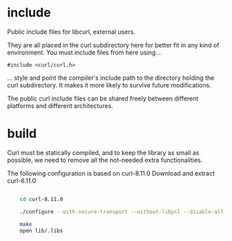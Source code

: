 <!--
Copyright (C) Daniel Stenberg, <daniel@haxx.se>, et al.

SPDX-License-Identifier: curl
-->

# include

Public include files for libcurl, external users.

They are all placed in the curl subdirectory here for better fit in any kind of
environment. You must include files from here using...

    #include <curl/curl.h>

... style and point the compiler's include path to the directory holding the
curl subdirectory. It makes it more likely to survive future modifications.

The public curl include files can be shared freely between different platforms
and different architectures.

# build

Curl must be statically compiled, and to keep the library as small as possible, we need to remove all the not-needed extra functionalities.

The following configuration is based on curl-8.11.0
Download and extract curl-8.11.0

```bash

    cd curl-8.11.0

    ./configure --with-secure-transport --without-libpsl --disable-alt-svc --disable-ares --disable-cookies --disable-basic-auth --disable-digest-auth --disable-kerberos-auth --disable-negotiate-auth --disable-aws --disable-dateparse --disable-dnsshuffle --disable-doh --disable-form-api --disable-hsts --disable-ipv6 --disable-libcurl-option --disable-manual --disable-mime --disable-netrc --disable-ntlm --disable-ntlm-wb --disable-progress-meter --disable-proxy --disable-pthreads -disable-socketpair --disable-threaded-resolver --disable-tls-srp --disable-verbose --disable-versioned-symbols --enable-symbol-hiding --without-brotli --without-zstd --without-libidn2 --without-librtmp --without-zlib --without-nghttp2 --without-ngtcp2 --disable-shared --disable-ftp --disable-file --disable-ipfs --disable-ldap --disable-ldaps --disable-rtsp --disable-dict --disable-telnet -disable-tftp --disable-pop3 --disable-imap --disable-smb -disable-smtp --disable-gopher --disable-mqtt --disable-docs --enable-static

    make
    open lib/.libs

```